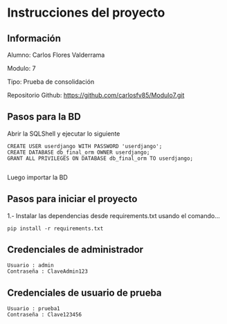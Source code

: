# Instrucciones del proyecto

## Información
Alumno: Carlos Flores Valderrama

Modulo: 7

Tipo: Prueba de consolidación 

Repositorio Github: https://github.com/carlosfv85/Modulo7.git

## Pasos para la BD
Abrir la SQLShell y ejecutar lo siguiente
```
CREATE USER userdjango WITH PASSWORD 'userdjango';
CREATE DATABASE db_final_orm OWNER userdjango;
GRANT ALL PRIVILEGES ON DATABASE db_final_orm TO userdjango;


```

Luego importar la BD

## Pasos para iniciar el proyecto
1.- Instalar las dependencias desde requirements.txt usando el comando...
```
pip install -r requirements.txt
```


## Credenciales de administrador
```
Usuario : admin
Contraseña : ClaveAdmin123
```

## Credenciales de usuario de prueba
```
Usuario : prueba1
Contraseña : Clave123456
```